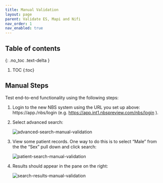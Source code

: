 ```yaml
---
title: Manual Validation
layout: page
parent: Validate ES, Mapi and Nifi
nav_order: 1
nav_enabled: true
---
```


## Table of contents
{: .no_toc .text-delta }

1. TOC
{:toc}

## Manual Steps
Test end-to-end functionality using the following steps:

1. Login to the new NBS system using the URL you set up above: https://app.<exampledomain>/nbs/login (e.g. https://app.int1.nbspreview.com/nbs/login ).
2. Select advanced search:

   ![advanced-search-manual-validation](/NEDSS-SystemAdminGuide/docs/6_microservices_deployment/images/manual-validation-1.png)
3. View some patient records. One way to do this is to select “Male” from the the “Sex” pull down and click search:

   ![patient-search-manual-validation](/NEDSS-SystemAdminGuide/docs/6_microservices_deployment/images/manual-validation-2.png)
4. Results should appear in the pane on the right:

   ![search-results-manual-validation](/NEDSS-SystemAdminGuide/docs/6_microservices_deployment/images/manual-validation-3.png)
